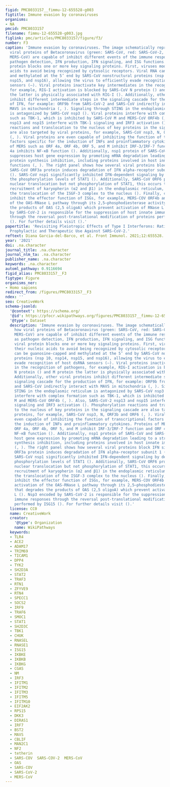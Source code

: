 ```yaml
---
figid: PMC8033157__fimmu-12-655528-g003
figtitle: Immune evasion by coronaviruses
organisms:
- NA
pmcid: PMC8033157
filename: fimmu-12-655528-g003.jpg
figlink: pmc/articles/PMC8033157/figure/f3/
number: F3
caption: 'Immune evasion by coronaviruses. The image schematically represents how
  viral proteins of Betacoronavirus (green: SARS-CoV, red: SARS-CoV-2, and purple
  MERS-CoV) are capable of inhibit different events of the immune response such as
  pathogen detection, IFN production, IFN signaling, and ISG functions. Each viral
  protein blocks one or more key signaling proteins. First, viruses modify their nucleic
  acids to avoid being recognized by cytosolic receptors. Viral RNA can be guanosine-capped
  and methylated at the 5’ end by SARS-CoV nonstructural proteins (nsp 10, nsp14,
  nsp15, and nsp16), allowing the virus to efficiently evade recognition of host dsRNA
  sensors (–). Viral proteins inactivate key intermediates in the recognition of pathogens,
  for example, RIG-I activation is blocked by SARS-CoV N protein () and M protein
  the latter is physically associated with RIG-I (). Additionally, other viral proteins
  inhibit different intermediate steps in the signaling cascade for the production
  of IFN, for example: ORF9b from SARS-CoV-2 and SARS-CoV indirectly interact with
  MAVS in mitochondria (, ). Signaling through STING in the endoplasmic reticulum
  is antagonized by SARS-CoV nsp3 (). Viral proteins interfere with complex formation
  such as TBK-1, which is inhibited by SARS-CoV M and MERS-CoV ORF4b (, ). Also, SARS-CoV-2
  nsp13 and nsp15 interfere with TBK-1 signaling and IRF3 activation (). Phosphorylation
  reactions and translocation to the nucleus of key proteins in the signaling cascade
  are also targeted by viral proteins, for example, SARS-CoV nsp3, N, ORF3b and ORF6
  (, ). Viral proteins are even capable of inhibiting the function of transcriptional
  factors specific for the induction of INFs and proinflammatory cytokines. Proteins
  of MERS such as ORF 4a, ORF 4b, ORF 5, and M inhibit IRF-3/IRF-7 function and ORF
  4a inhibits NF-κB function (). Additionally, nsp1 protein of SARS-CoV and SARS-CoV-2
  suppresses host gene expression by promoting mRNA degradation leading to a strong
  protein synthesis inhibition, including proteins involved in host innate immune
  functions (, ). The right panel shows how several viral proteins block IFN signaling,
  SARS-CoV ORF3a protein induces degradation of IFN alpha-receptor subunit 1 (IFNAR1)
  (). SARS-CoV nsp1 significantly inhibited IFN-dependent signaling by decreasing
  the phosphorylation levels of STAT1 (). Additionally, SARS-CoV ORF6 protein inhibits
  nuclear translocation but not phosphorylation of STAT1, this occurs through the
  recruitment of karyopherin (α2 and β1) in the endoplasmic reticulum, thus preventing
  the translocation of the ISGF-3 complex to the nucleus (). Finally, coronaviruses
  inhibit the effector function of ISGs, for example, MERS-COV ORF4b antagonizes activation
  of the OAS-RNase L pathway through its 2,5–phosphodiesterase activity that degrades
  the products of OAS (2,5 oligoA) which prevent activation of RNase L (). Nsp3 encoded
  by SARS-CoV-2 is responsible for the suppression of host innate immune responses
  through the reversal post-translational modification of proteins performed by ISG15
  (). For further details visit ().'
papertitle: 'Revisiting Pleiotropic Effects of Type I Interferons: Rationale for Its
  Prophylactic and Therapeutic Use Against SARS-CoV-2.'
reftext: Diana Garcia-del-Barco, et al. Front Immunol. 2021;12:655528.
year: '2021'
doi: .na.character
journal_title: .na.character
journal_nlm_ta: .na.character
publisher_name: .na.character
keywords: .na.character
automl_pathway: 0.9116694
figid_alias: PMC8033157__F3
figtype: Figure
organisms_ner:
- Homo sapiens
redirect_from: /figures/PMC8033157__F3
ndex: ''
seo: CreativeWork
schema-jsonld:
  '@context': https://schema.org/
  '@id': https://pfocr.wikipathways.org/figures/PMC8033157__fimmu-12-655528-g003.html
  '@type': Dataset
  description: 'Immune evasion by coronaviruses. The image schematically represents
    how viral proteins of Betacoronavirus (green: SARS-CoV, red: SARS-CoV-2, and purple
    MERS-CoV) are capable of inhibit different events of the immune response such
    as pathogen detection, IFN production, IFN signaling, and ISG functions. Each
    viral protein blocks one or more key signaling proteins. First, viruses modify
    their nucleic acids to avoid being recognized by cytosolic receptors. Viral RNA
    can be guanosine-capped and methylated at the 5’ end by SARS-CoV nonstructural
    proteins (nsp 10, nsp14, nsp15, and nsp16), allowing the virus to efficiently
    evade recognition of host dsRNA sensors (–). Viral proteins inactivate key intermediates
    in the recognition of pathogens, for example, RIG-I activation is blocked by SARS-CoV
    N protein () and M protein the latter is physically associated with RIG-I ().
    Additionally, other viral proteins inhibit different intermediate steps in the
    signaling cascade for the production of IFN, for example: ORF9b from SARS-CoV-2
    and SARS-CoV indirectly interact with MAVS in mitochondria (, ). Signaling through
    STING in the endoplasmic reticulum is antagonized by SARS-CoV nsp3 (). Viral proteins
    interfere with complex formation such as TBK-1, which is inhibited by SARS-CoV
    M and MERS-CoV ORF4b (, ). Also, SARS-CoV-2 nsp13 and nsp15 interfere with TBK-1
    signaling and IRF3 activation (). Phosphorylation reactions and translocation
    to the nucleus of key proteins in the signaling cascade are also targeted by viral
    proteins, for example, SARS-CoV nsp3, N, ORF3b and ORF6 (, ). Viral proteins are
    even capable of inhibiting the function of transcriptional factors specific for
    the induction of INFs and proinflammatory cytokines. Proteins of MERS such as
    ORF 4a, ORF 4b, ORF 5, and M inhibit IRF-3/IRF-7 function and ORF 4a inhibits
    NF-κB function (). Additionally, nsp1 protein of SARS-CoV and SARS-CoV-2 suppresses
    host gene expression by promoting mRNA degradation leading to a strong protein
    synthesis inhibition, including proteins involved in host innate immune functions
    (, ). The right panel shows how several viral proteins block IFN signaling, SARS-CoV
    ORF3a protein induces degradation of IFN alpha-receptor subunit 1 (IFNAR1) ().
    SARS-CoV nsp1 significantly inhibited IFN-dependent signaling by decreasing the
    phosphorylation levels of STAT1 (). Additionally, SARS-CoV ORF6 protein inhibits
    nuclear translocation but not phosphorylation of STAT1, this occurs through the
    recruitment of karyopherin (α2 and β1) in the endoplasmic reticulum, thus preventing
    the translocation of the ISGF-3 complex to the nucleus (). Finally, coronaviruses
    inhibit the effector function of ISGs, for example, MERS-COV ORF4b antagonizes
    activation of the OAS-RNase L pathway through its 2,5–phosphodiesterase activity
    that degrades the products of OAS (2,5 oligoA) which prevent activation of RNase
    L (). Nsp3 encoded by SARS-CoV-2 is responsible for the suppression of host innate
    immune responses through the reversal post-translational modification of proteins
    performed by ISG15 (). For further details visit ().'
  license: CC0
  name: CreativeWork
  creator:
    '@type': Organization
    name: WikiPathways
  keywords:
  - TLR4
  - ACE2
  - ADAM17
  - TRIM69
  - TICAM1
  - DPP4
  - TYK2
  - SH2D3A
  - STAT2
  - TRAF3
  - RTN1
  - ZFYVE9
  - RTN4
  - SPECC1
  - SOCS2
  - IRF9
  - TRAF6
  - SMOC1
  - STAT1
  - SH2D3C
  - TBK1
  - CHUK
  - RNASEL
  - RNASE1
  - ISG15
  - IKBKE
  - IKBKB
  - IKBKG
  - CGAS
  - NM
  - IRF3
  - IFITM1
  - IFITM2
  - IFITM3
  - IFITM5
  - IFITM10
  - EIF2AK2
  - RPS15
  - DKK3
  - DIRAS1
  - IRF7
  - BST2
  - MAVS
  - CBLIF
  - MAN2C1
  - NF2
  - tetherin
  - SARS-COV  SARS-COV-2  MERS-CoV
  - OAS
  - SARS-COV
  - SARS-CoV-2
  - MERS-CoV
---
```

